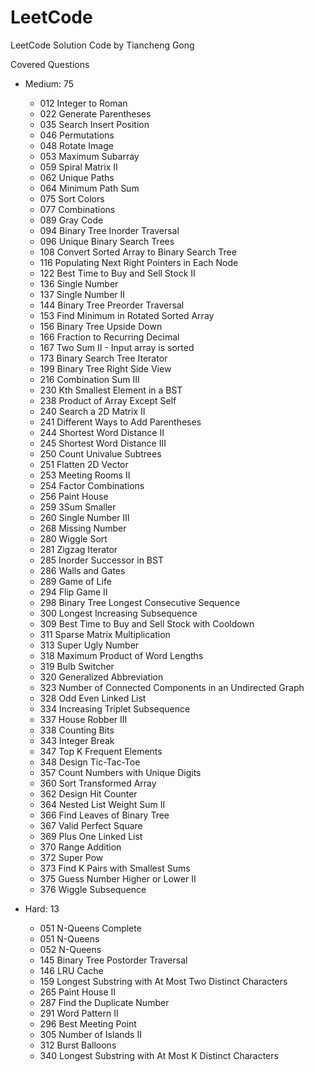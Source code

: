 # LeetCode
LeetCode Solution Code by Tiancheng Gong

Covered Questions

* Medium: 75
	* 012 Integer to Roman
	* 022 Generate Parentheses
	* 035 Search Insert Position
	* 046 Permutations
	* 048 Rotate Image
	* 053 Maximum Subarray
	* 059 Spiral Matrix II
	* 062 Unique Paths
	* 064 Minimum Path Sum
	* 075 Sort Colors
	* 077 Combinations
	* 089 Gray Code
	* 094 Binary Tree Inorder Traversal
	* 096 Unique Binary Search Trees
	* 108 Convert Sorted Array to Binary Search Tree
	* 116 Populating Next Right Pointers in Each Node
	* 122 Best Time to Buy and Sell Stock II
	* 136 Single Number
	* 137 Single Number II
	* 144 Binary Tree Preorder Traversal
	* 153 Find Minimum in Rotated Sorted Array
	* 156 Binary Tree Upside Down
	* 166 Fraction to Recurring Decimal
	* 167 Two Sum II - Input array is sorted
	* 173 Binary Search Tree Iterator
	* 199 Binary Tree Right Side View
	* 216 Combination Sum III
	* 230 Kth Smallest Element in a BST
	* 238 Product of Array Except Self
	* 240 Search a 2D Matrix II
	* 241 Different Ways to Add Parentheses
	* 244 Shortest Word Distance II
	* 245 Shortest Word Distance III
	* 250 Count Univalue Subtrees
	* 251 Flatten 2D Vector
	* 253 Meeting Rooms II
	* 254 Factor Combinations
	* 256 Paint House
	* 259 3Sum Smaller
	* 260 Single Number III
	* 268 Missing Number
	* 280 Wiggle Sort
	* 281 Zigzag Iterator
	* 285 Inorder Successor in BST
	* 286 Walls and Gates
	* 289 Game of Life
	* 294 Flip Game II
	* 298 Binary Tree Longest Consecutive Sequence
	* 300 Longest Increasing Subsequence
	* 309 Best Time to Buy and Sell Stock with Cooldown
	* 311 Sparse Matrix Multiplication
	* 313 Super Ugly Number
	* 318 Maximum Product of Word Lengths
	* 319 Bulb Switcher
	* 320 Generalized Abbreviation
	* 323 Number of Connected Components in an Undirected Graph
	* 328 Odd Even Linked List
	* 334 Increasing Triplet Subsequence
	* 337 House Robber III
	* 338 Counting Bits
	* 343 Integer Break
	* 347 Top K Frequent Elements
	* 348 Design Tic-Tac-Toe
	* 357 Count Numbers with Unique Digits
	* 360 Sort Transformed Array
	* 362 Design Hit Counter
	* 364 Nested List Weight Sum II
	* 366 Find Leaves of Binary Tree
	* 367 Valid Perfect Square
	* 369 Plus One Linked List
	* 370 Range Addition
	* 372 Super Pow
	* 373 Find K Pairs with Smallest Sums
	* 375 Guess Number Higher or Lower II
	* 376 Wiggle Subsequence

* Hard: 13
	* 051 N-Queens Complete
	* 051 N-Queens
	* 052 N-Queens
	* 145 Binary Tree Postorder Traversal
	* 146 LRU Cache
	* 159 Longest Substring with At Most Two Distinct Characters
	* 265 Paint House II
	* 287 Find the Duplicate Number
	* 291 Word Pattern II
	* 296 Best Meeting Point
	* 305 Number of Islands II
	* 312 Burst Balloons
	* 340 Longest Substring with At Most K Distinct Characters
